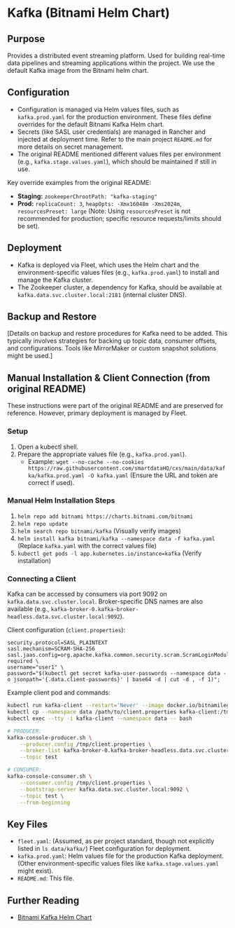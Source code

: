 # Kafka (Bitnami Helm Chart)

## Purpose
Provides a distributed event streaming platform. Used for building real-time data pipelines and streaming applications within the project. We use the default Kafka image from the Bitnami helm chart.

## Configuration
- Configuration is managed via Helm values files, such as `kafka.prod.yaml` for the production environment. These files define overrides for the default Bitnami Kafka Helm chart.
- Secrets (like SASL user credentials) are managed in Rancher and injected at deployment time. Refer to the main project `README.md` for more details on secret management.
- The original README mentioned different values files per environment (e.g., `kafka.stage.values.yaml`), which should be maintained if still in use.

Key override examples from the original README:
-   **Staging:** `zookeeperChrootPath: "kafka-staging"`
-   **Prod:** `replicaCount: 3`, `heapOpts: -Xmx16048m -Xms2024m`, `resourcesPreset: large` (Note: Using `resourcesPreset` is not recommended for production; specific resource requests/limits should be set).

## Deployment
- Kafka is deployed via Fleet, which uses the Helm chart and the environment-specific values files (e.g., `kafka.prod.yaml`) to install and manage the Kafka cluster.
- The Zookeeper cluster, a dependency for Kafka, should be available at `kafka.data.svc.cluster.local:2181` (internal cluster DNS).

## Backup and Restore
[Details on backup and restore procedures for Kafka need to be added. This typically involves strategies for backing up topic data, consumer offsets, and configurations. Tools like MirrorMaker or custom snapshot solutions might be used.]

## Manual Installation & Client Connection (from original README)

These instructions were part of the original README and are preserved for reference. However, primary deployment is managed by Fleet.

### Setup
1.  Open a kubectl shell.
2.  Prepare the appropriate values file (e.g., `kafka.prod.yaml`).
    *   Example: `wget --no-cache --no-cookies https://raw.githubusercontent.com/smartdataHQ/cxs/main/data/kafka/kafka.prod.yaml -O kafka.yaml` (Ensure the URL and token are correct if used).

### Manual Helm Installation Steps
1.  `helm repo add bitnami https://charts.bitnami.com/bitnami`
2.  `helm repo update`
3.  `helm search repo bitnami/kafka` (Visually verify images)
4.  `helm install kafka bitnami/kafka --namespace data -f kafka.yaml` (Replace `kafka.yaml` with the correct values file)
5.  `kubectl get pods -l app.kubernetes.io/instance=kafka` (Verify installation)

### Connecting a Client
Kafka can be accessed by consumers via port 9092 on `kafka.data.svc.cluster.local`.
Broker-specific DNS names are also available (e.g., `kafka-broker-0.kafka-broker-headless.data.svc.cluster.local:9092`).

Client configuration (`client.properties`):
```properties
security.protocol=SASL_PLAINTEXT
sasl.mechanism=SCRAM-SHA-256
sasl.jaas.config=org.apache.kafka.common.security.scram.ScramLoginModule required \
username="user1" \
password="$(kubectl get secret kafka-user-passwords --namespace data -o jsonpath='{.data.client-passwords}' | base64 -d | cut -d , -f 1)";
```

Example client pod and commands:
```bash
kubectl run kafka-client --restart='Never' --image docker.io/bitnamilegacy/kafka:3.7.0-debian-12-r0 --namespace data --command -- sleep infinity
kubectl cp --namespace data /path/to/client.properties kafka-client:/tmp/client.properties
kubectl exec --tty -i kafka-client --namespace data -- bash

# PRODUCER:
kafka-console-producer.sh \
    --producer.config /tmp/client.properties \
    --broker-list kafka-broker-0.kafka-broker-headless.data.svc.cluster.local:9092,kafka-broker-1.kafka-broker-headless.data.svc.cluster.local:9092,kafka-broker-2.kafka-broker-headless.data.svc.cluster.local:9092 \
    --topic test

# CONSUMER:
kafka-console-consumer.sh \
    --consumer.config /tmp/client.properties \
    --bootstrap-server kafka.data.svc.cluster.local:9092 \
    --topic test \
    --from-beginning
```

## Key Files
- `fleet.yaml`: (Assumed, as per project standard, though not explicitly listed in `ls data/kafka/`) Fleet configuration for deployment.
- `kafka.prod.yaml`: Helm values file for the production Kafka deployment. (Other environment-specific values files like `kafka.stage.values.yaml` might exist).
- `README.md`: This file.

## Further Reading
- [Bitnami Kafka Helm Chart](https://github.com/bitnami/charts/tree/main/bitnami/kafka)
